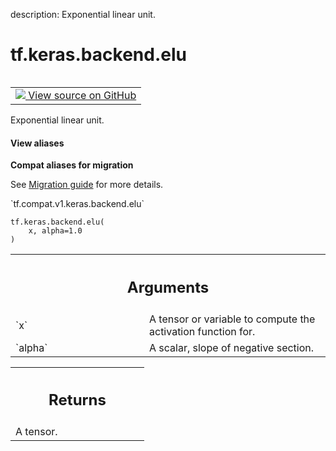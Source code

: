 description: Exponential linear unit.

<div itemscope itemtype="http://developers.google.com/ReferenceObject">
<meta itemprop="name" content="tf.keras.backend.elu" />
<meta itemprop="path" content="Stable" />
</div>

# tf.keras.backend.elu

<!-- Insert buttons and diff -->

<table class="tfo-notebook-buttons tfo-api nocontent" align="left">
<td>
  <a target="_blank" href="https://github.com/tensorflow/tensorflow/blob/r2.3/tensorflow/python/keras/backend.py#L4577-L4593">
    <img src="https://www.tensorflow.org/images/GitHub-Mark-32px.png" />
    View source on GitHub
  </a>
</td>
</table>



Exponential linear unit.

<section class="expandable">
  <h4 class="showalways">View aliases</h4>
  <p>
<b>Compat aliases for migration</b>
<p>See
<a href="https://www.tensorflow.org/guide/migrate">Migration guide</a> for
more details.</p>
<p>`tf.compat.v1.keras.backend.elu`</p>
</p>
</section>

<pre class="devsite-click-to-copy prettyprint lang-py tfo-signature-link">
<code>tf.keras.backend.elu(
    x, alpha=1.0
)
</code></pre>



<!-- Placeholder for "Used in" -->


<!-- Tabular view -->
 <table class="responsive fixed orange">
<colgroup><col width="214px"><col></colgroup>
<tr><th colspan="2"><h2 class="add-link">Arguments</h2></th></tr>

<tr>
<td>
`x`
</td>
<td>
A tensor or variable to compute the activation function for.
</td>
</tr><tr>
<td>
`alpha`
</td>
<td>
A scalar, slope of negative section.
</td>
</tr>
</table>



<!-- Tabular view -->
 <table class="responsive fixed orange">
<colgroup><col width="214px"><col></colgroup>
<tr><th colspan="2"><h2 class="add-link">Returns</h2></th></tr>
<tr class="alt">
<td colspan="2">
A tensor.
</td>
</tr>

</table>

